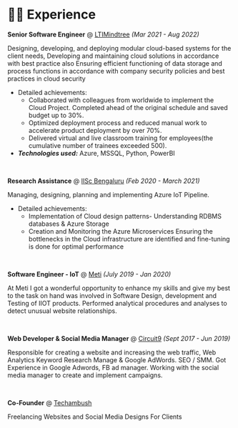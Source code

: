 # 👨‍💻 Experience

**Senior Software Engineer** @ [LTIMindtree](https://www.ltimindtree.com/) _(Mar 2021 - Aug 2022)_

Designing, developing, and deploying modular cloud-based systems for the client needs, Developing  and maintaining  cloud solutions in accordance with best practice also Ensuring efficient functioning of data storage and process functions in accordance with company security policies and best practices in cloud security
- Detailed achievements:
  - Collaborated with colleagues from worldwide to implement the Cloud Project. Completed ahead of the original schedule and saved budget up to 30%.
  - Optimized deployment process and reduced manual work to accelerate product deployment by over 70%.
  - Delivered virtual and live classroom training for employees(the cumulative number of trainees exceeded 500).
- _**Technologies used:**_ Azure, MSSQL, Python, PowerBI

&nbsp;

**Research Assistance** @ [IISc Bengaluru](https://iisc.ac.in/) _(Feb 2020 - March 2021)_

Managing, designing, planning and implementing Azure IoT Pipeline.
- Detailed achievements:
  - Implementation of Cloud design patterns- Understanding RDBMS databases & Azure Storage
  - Creation and Monitoring the Azure Microservices Ensuring the bottlenecks in the Cloud infrastructure are identified and fine-tuning is done for optimal performance 

&nbsp;

**Software Engineer - IoT** @ [Meti](https://www.meti.in/) _(July 2019 - Jan 2020)_

At Meti I got a wonderful opportunity to enhance my skills and give my best to the task on hand was involved in Software Design, development and Testing of IIOT products.
Performed analytical procedures and analyses to detect unusual website  relationships.

&nbsp;

**Web Developer & Social Media Manager** @ [Circuit9](https://circuit9.in/) _(Sept 2017 - Jun 2019)_

Responsible for creating a website and increasing the web traffic, Web Analytics Keyword Research Manage & Google AdWords.
SEO / SMM. Got Experience in Google Adwords, FB ad manager.
Working with the social media manager to create and implement campaigns.

&nbsp;

**Co-Founder** @ [Techambush](https://techambush.in/) 

Freelancing Websites and Social Media Designs For Clients 